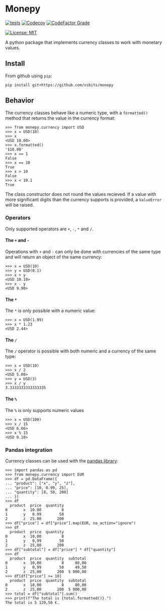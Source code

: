 # Monepy

[![tests](https://github.com/vsbits/monepy/actions/workflows/tests.yml/badge.svg)](https://github.com/vsbits/monepy/actions/workflows/tests.yml)
[![Codecov](https://img.shields.io/codecov/c/github/vsbits/monepy?logo=codecov&label=coverage)](https://codecov.io/gh/vsbits/monepy)
[![CodeFactor Grade](https://img.shields.io/codefactor/grade/github/vsbits/monepy?logo=codefactor&label=grade)](https://www.codefactor.io/repository/github/vsbits/monepy)

[![License: MIT](https://img.shields.io/badge/License-MIT-green.svg)](https://github.com/vsbits/monepy/blob/main/LICENSE)

A python package that implements currency classes to work with monetary values.

## Install

From github using `pip`:

```
pip install git+https://github.com/vsbits/monepy
```

## Behavior

The currency classes behave like a numeric type, with a `formatted()` method
that returns the value in the currency format:

```
>>> from monepy.currency import USD
>>> x = USD(10)
>>> x
<USD 10.00>
>>> x.formatted()
'$10.00'
>>> x == 1
False
>>> x == 10
True
>>> x > 10
False
>>> x < 10.1
True
```
The class constructor does not round the values recieved. If a value with more 
significant digits than the currency supports is provided, a `ValueError` will
be raised.

### Operators

Only supported operators are `+`, `-`, `*` and `/`.

#### The `+` and `-`

Operations with `+` and `-` can only be done with currencies of the same type
and will return an object of the same currency:

```
>>> x = USD(10)
>>> y = USD(0.1)
>>> x + y
<USD 10.10>
>>> x - y
<USD 9.90>
```

#### The `*`

The `*` is only possible with a numeric value:

```
>>> x = USD(1.99)
>>> x * 1.23
<USD 2.44>
```

#### The `/`
The `/` operator is possible with both numeric and a currency of the same type:

```
>>> x = USD(10)
>>> x / 2
<USD 5.00>
>>> y = USD(3)
>>> x / y
3.3333333333333335
```

#### The `%`

The `%` is only supports numeric values

```
>>> x = USD(100)
>>> x / 15
<USD 6.66>
>>> x % 15
<USD 0.10>
```

### Pandas integration

Currency classes can be used with the [pandas library](https://pandas.pydata.org/):

```
>>> import pandas as pd
>>> from monepy.currency import EUR
>>> df = pd.DataFrame({
... "product": ["x", "y", "z"],
... "price": [10, 0.99, 25],
... "quantity": [8, 50, 200]
... })
>>> df
  product  price  quantity
0       x  10.00         8
1       y   0.99        50
2       z  25.00       200
>>> df["price"] = df["price"].map(EUR, na_action="ignore")
>>> df
  product  price  quantity
0       x  10,00         8
1       y   0,99        50
2       z  25,00       200
>>> df["subtotal"] = df["price"] * df["quantity"]
>>> df
  product  price  quantity  subtotal
0       x  10,00         8     80,00
1       y   0,99        50     49,50
2       z  25,00       200  5 000,00
>>> df[df["price"] >= 10]
  product  price  quantity  subtotal
0       x  10,00         8     80,00
2       z  25,00       200  5 000,00
>>> total = df["subtotal"].sum()
>>> print(f"The total is {total.formatted()}.")
The total is 5 129,50 €.
```

